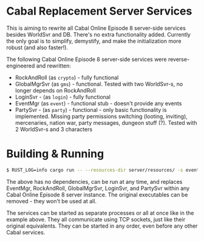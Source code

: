 # Cabal Replacement Server Services

This is aiming to rewrite all Cabal Online Episode 8 server-side services besides WorldSvr and DB. There's no extra functionality added. Currently the only goal is to simplify, demystify, and make the initialization more robust (and also faster!).

The following Cabal Online Episode 8 server-side services were reverse-engineered and rewritten:
- RockAndRoll (as `crypto`) - fully functional
- GlobalMgrSvr (as `gms`) - functional. Tested with two WorldSvr-s, no longer depends on RockAndRoll
- LoginSvr - (as `login`) - fully functional
- EventMgr (as `event`) - functional stub - doesn't provide any events
- PartySvr - (as `party`) - functional - only basic functionality is implemented. Missing party permissions switching (looting, inviting), mercenaries, nation war, party messages, dungeon stuff (?). Tested with 2 WorldSvr-s and 3 characters

# Building & Running

```bash
$ RUST_LOG=info cargo run -- --resources-dir server/resources/ -s event -s crypto -s gms -s login -s party
```

The above has no dependencies, can be run at any time, and replaces EventMgr, RockAndRoll, GlobalMgrSvr, LoginSvr, and PartySvr within any Cabal Online Episode 8 server instance. The original executables can be removed - they won't be used at all.

The services can be started as separate processes or all at once like in the example above. They all communicate using TCP sockets, just like their original equivalents. They can be started in any order, even before any other Cabal services.
